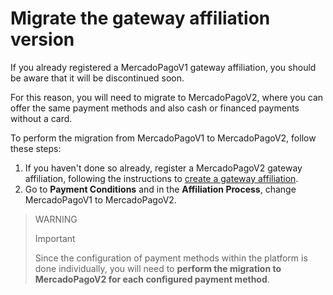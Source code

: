 # Migrate the gateway affiliation version

If you already registered a MercadoPagoV1 gateway affiliation, you should be aware that it will be discontinued soon.

For this reason, you will need to migrate to MercadoPagoV2, where you can offer the same payment methods and also cash or financed payments without a card. 

To perform the migration from MercadoPagoV1 to MercadoPagoV2, follow these steps: 

1. If you haven't done so already, register a MercadoPagoV2 gateway affiliation, following the instructions to [create a gateway affiliation](/developers/en/docs/vtex/integration/create-gateway-affiliation-v2). 
2. Go to **Payment Conditions** and in the **Affiliation Process**, change MercadoPagoV1 to MercadoPagoV2. 

> WARNING 
>
> Important 
> 
> Since the configuration of payment methods within the platform is done individually, you will need to **perform the migration to MercadoPagoV2 for each configured payment method**.


